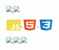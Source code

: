 <div >
  <a href="https://github.com/Lemos007">
  <img height="180em" src="https://github-readme-stats.vercel.app/api?username=Lemos007&show_icons=true&theme=dark&include_all_commits=true&count_private=true"/>
  <img height="180em" src="https://github-readme-stats.vercel.app/api/top-langs/?username=Lemos007&layout=compact&langs_count=7&theme=dark"/>
</div>
  <div style="display: inline_block"><br>
  <img align="center" alt="Rafa-Js" height="30" width="40" src="https://raw.githubusercontent.com/devicons/devicon/master/icons/javascript/javascript-plain.svg">

  
  <img align="center" alt="Rafa-HTML" height="30" width="40" src="https://raw.githubusercontent.com/devicons/devicon/master/icons/html5/html5-original.svg">
  <img align="center" alt="Rafa-CSS" height="30" width="40" src="https://raw.githubusercontent.com/devicons/devicon/master/icons/css3/css3-original.svg">
 
 
</div>
    <br>
<div> 
  <a href="https://instagram.com/eu_llemos7" target="blank">
    <img src="https://img.shields.io/badge/-Instagram-%23E4405F?style=for-the-badge&logo=instagram&logoColor=white">
  </a> 
  <a href ="luizfelipe.flemos@gmail.com" target="blank">
    <img src="https://img.shields.io/badge/-Gmail-%23333?style=for-the-badge&logo=gmail&logoColor=white" >
  </a>
  <a href="https://www.linkedin.com/in/luiz-felipe-ferreira-lemos-dos-santos-489a291a3/" target="blank">
    <img src="https://img.shields.io/badge/-LinkedIn-%230077B5?style=for-the-badge&logo=linkedin&logoColor=white" >
  </a> 
  </div>
